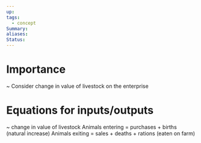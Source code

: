 ```yaml
---
up: 
tags:
  - concept
Summary: 
aliases: 
Status:
---
```

# Importance
~
Consider change in value of livestock on the enterprise

# Equations for inputs/outputs
~
change in value of livestock 
Animals entering = purchases + births (natural increase)
Animals exiting = sales + deaths + rations (eaten on farm)